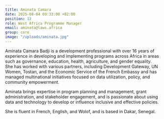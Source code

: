```yaml
---
title: Aminata Camara
date: 2025-08-04 09:33:00 +02:00
position: 12
role: West Africa Programme Manager
email: aminata@laws.africa
group: core
image: "/uploads/aminata.jpg"
---
```


Aminata Camara Badji is a development professional with over 16 years of experience in developing and implementing programs across Africa in areas such as governance, education, health, agriculture, and gender equality. She has worked with various partners, including Development Gateway, UN Women, Tostan, and the Economic Service of the French Embassy and has managed multinational initiatives focused on data utilization, policy, and community empowerment.

Aminata brings expertise in program planning and management, grant administration, and stakeholder engagement, and is passionate about using data and technology to develop or influence inclusive and effective policies.

She is fluent in French, English, and Wolof, and is based in Dakar, Senegal.
